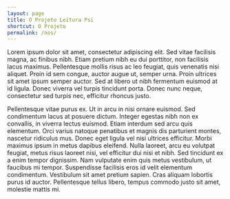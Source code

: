 ```yaml
---
layout: page
title: O Projeto Leitura Psi
shortcut: O Projeto
permalink: /nos/
---
```


Lorem ipsum dolor sit amet, consectetur adipiscing elit. Sed vitae facilisis magna, ac finibus nibh. Etiam pretium nibh eu dui porttitor, non facilisis lacus maximus. Pellentesque mollis risus ac leo feugiat, quis venenatis nisi aliquet. Proin id sem congue, auctor augue ut, semper urna. Proin ultrices sit amet ipsum semper auctor. Sed at libero ut nibh fermentum euismod at id ligula. Donec viverra vel turpis tincidunt porta. Donec nunc neque, consectetur sed turpis nec, efficitur rhoncus justo.

Pellentesque vitae purus ex. Ut in arcu in nisi ornare euismod. Sed condimentum lacus at posuere dictum. Integer egestas nibh non ex convallis, in viverra lectus euismod. Etiam interdum sed arcu quis elementum. Orci varius natoque penatibus et magnis dis parturient montes, nascetur ridiculus mus. Donec eget ligula vel nisi ultrices efficitur. Morbi maximus ipsum in metus dapibus eleifend. Nulla laoreet, arcu eu volutpat feugiat, metus risus laoreet nisi, vel efficitur dui nisi et nibh. Sed tincidunt ex a enim tempor dignissim. Nam vulputate enim quis metus vestibulum, ut faucibus mi tempor. Suspendisse facilisis eros id velit elementum condimentum. Vestibulum sit amet pretium sapien. Cras aliquam lobortis purus id auctor. Pellentesque tellus libero, tempus commodo justo sit amet, molestie mattis mi.
